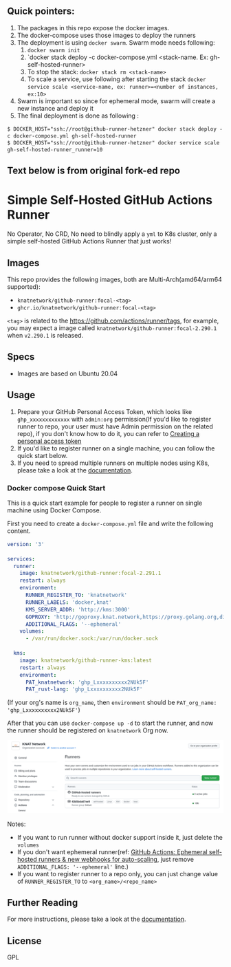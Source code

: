 ## Quick pointers:

1. The packages in this repo expose the docker images.
2. The docker-compose uses those images to deploy the runners
3. The deployment is using `docker swarm`. Swarm mode needs following:
    1. `docker swarm init`
    2. `docker stack deploy -c docker-compose.yml <stack-name. Ex: gh-self-hosted-runner>
    3. To stop the stack: `docker stack rm <stack-name>`
    4. To scale a service, use following after starting the stack `docker service scale <service-name, ex: runner>=<number of instances, ex:10>`
4. Swarm is important so since for ephemeral mode, swarm will create a new instance and deploy it
5. The final deployment is done as following :
```
$ DOCKER_HOST="ssh://root@github-runner-hetzner" docker stack deploy -c docker-compose.yml gh-self-hosted-runner
$ DOCKER_HOST="ssh://root@github-runner-hetzner" docker service scale gh-self-hosted-runner_runner=10
```



Text below is from original fork-ed repo
---

# Simple Self-Hosted GitHub Actions Runner

No Operator, No CRD, No need to blindly apply a `yml` to K8s cluster, only a simple self-hosted GitHub Actions Runner that just works!

## Images

This repo provides the following images, both are Multi-Arch(amd64/arm64 supported):

* `knatnetwork/github-runner:focal-<tag>`
* `ghcr.io/knatnetwork/github-runner:focal-<tag>`

`<tag>` is related to the https://github.com/actions/runner/tags, for example, you may expect a image called `knatnetwork/github-runner:focal-2.290.1` when `v2.290.1` is released.

## Specs

* Images are based on Ubuntu 20.04

## Usage

1. Prepare your GitHub Personal Access Token, which looks like `ghp_xxxxxxxxxxxxx` with `admin:org` permission(If you'd like to register runner to repo, your user must have Admin permission on the related repo), if you don't know how to do it, you can refer to [Creating a personal access token](https://docs.github.com/en/authentication/keeping-your-account-and-data-secure/creating-a-personal-access-token)
2. If you'd like to register runner on a single machine, you can follow the quick start below.
3. If you need to spread multiple runners on multiple nodes using K8s, please take a look at the [documentation](https://runner.knat.network).

### Docker compose Quick Start

This is a quick start example for people to register a runner on single machine using Docker Compose.

First you need to create a `docker-compose.yml` file and write the following content.

```yml
version: '3'

services:
  runner:
    image: knatnetwork/github-runner:focal-2.291.1
    restart: always
    environment:
      RUNNER_REGISTER_TO: 'knatnetwork'
      RUNNER_LABELS: 'docker,knat'
      KMS_SERVER_ADDR: 'http://kms:3000'
      GOPROXY: 'http://goproxy.knat.network,https://proxy.golang.org,direct'
      ADDITIONAL_FLAGS: '--ephemeral'
    volumes:
      - /var/run/docker.sock:/var/run/docker.sock

  kms:
    image: knatnetwork/github-runner-kms:latest
    restart: always
    environment:
      PAT_knatnetwork: 'ghp_Lxxxxxxxxxx2NUk5F'
      PAT_rust-lang: 'ghp_Lxxxxxxxxxx2NUk5F'
```

(If your org's name is `org_name`, then `environment` should be `PAT_org_name: 'ghp_Lxxxxxxxxxx2NUk5F'`)

After that you can use `docker-compose up -d` to start the runner, and now the runner should be registered on `knatnetwork` Org now.

![](./demo.png)

Notes:

* If you want to run runner without docker support inside it, just delete the `volumes`
* If you don't want ephemeral runner(ref: [GitHub Actions: Ephemeral self-hosted runners & new webhooks for auto-scaling](https://github.blog/changelog/2021-09-20-github-actions-ephemeral-self-hosted-runners-new-webhooks-for-auto-scaling/), just remove `ADDITIONAL_FLAGS: '--ephemeral'` line.)
* If you want to register runner to a repo only, you can just change value of `RUNNER_REGISTER_TO` to `<org_name>/<repo_name>`

## Further Reading

For more instructions, please take a look at the [documentation](https://runner.knat.network).

## License

GPL
